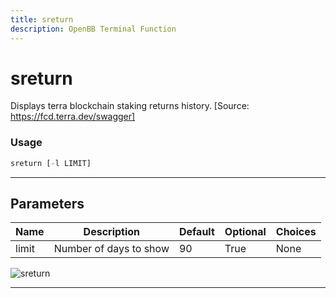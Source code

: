 ```yaml
---
title: sreturn
description: OpenBB Terminal Function
---
```


# sreturn

Displays terra blockchain staking returns history. [Source: https://fcd.terra.dev/swagger]

### Usage

```python
sreturn [-l LIMIT]
```

---

## Parameters

| Name | Description | Default | Optional | Choices |
| ---- | ----------- | ------- | -------- | ------- |
| limit | Number of days to show | 90 | True | None |

![sreturn](https://user-images.githubusercontent.com/46355364/154054156-d57ad946-88dd-4766-a4f9-ec5a9bfebab7.png)

---
